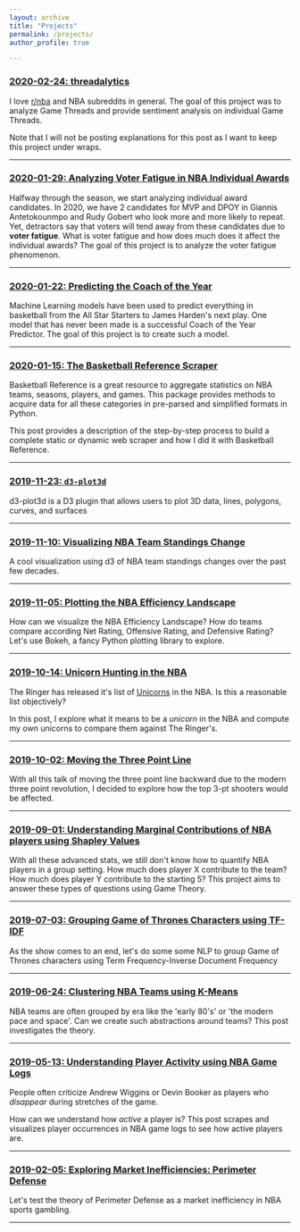 ```yaml
---
layout: archive
title: "Projects"
permalink: /projects/
author_profile: true

---
```


### [2020-02-24: threadalytics](/projects/2020/02/14/threadalytics)

I love [r/nba](https://www.reddit.com/r/nba/) and NBA subreddits in general. The goal of this project was to analyze Game Threads and provide sentiment analysis on individual Game Threads.

Note that I will not be posting explanations for this post as I want to keep this project under wraps.

---

### [2020-01-29: Analyzing Voter Fatigue in NBA Individual Awards](/projects/2020/01/29/voter-fatigue)

Halfway through the season, we start analyzing individual award candidates. 
In 2020, we have 2 candidates for MVP and DPOY in Giannis Antetokounmpo and Rudy Gobert who look more and more likely to repeat. Yet, detractors say that voters will tend away from these candidates due to **voter fatigue**. What is voter fatigue and how does much does it affect the individual awards? 
The goal of this project is to analyze the voter fatigue phenomenon.

---

### [2020-01-22: Predicting the Coach of the Year](/projects/2020/01/22/coy-predictor)

Machine Learning models have been used to predict everything in basketball from
the All Star Starters to James Harden's next play. One model that has never been
made is a successful Coach of the Year Predictor. The goal of this project is to
create such a model. 

---

### [2020-01-15: The Basketball Reference Scraper](/projects/2020/01/15/bbref-scraper)

Basketball Reference is a great resource to aggregate statistics on NBA teams, seasons, players, and games. This package provides methods to acquire data for all these categories in pre-parsed and simplified formats in Python.

This post provides a description of the step-by-step process to build a complete static or dynamic web scraper and how I did it with Basketball Reference.

---

### [2019-11-23: `d3-plot3d`](/projects/2019/11/23/d3-plot3d)

d3-plot3d is a D3 plugin that allows users to plot 3D data, lines, polygons, curves, and surfaces

---

### [2019-11-10: Visualizing NBA Team Standings Change](/projects/2019/11/10/standing-change)

A cool visualization using d3 of NBA team standings changes over the past few decades.

---

### [2019-11-05: Plotting the NBA Efficiency Landscape](/projects/2019/11/05/plotting-efficiency-landscape)

How can we visualize the NBA Efficiency Landscape? How do teams compare according Net Rating, Offensive Rating, and Defensive Rating? Let's use Bokeh, a fancy Python plotting library to explore.

---

### [2019-10-14: Unicorn Hunting in the NBA](/projects/2019/10/14/unicorn-hunting)

The Ringer has released it's list of [Unicorns](https://www.theringer.com/nba/2019/10/8/20899215/unicorn-rankings-2019-20) in the NBA. Is this a reasonable list objectively?

In this post, I explore what it means to be a *unicorn* in the NBA and compute my own unicorns to compare them against The Ringer's.

---

### [2019-10-02: Moving the Three Point Line](/projects/2019/10/02/moving-three-line)

With all this talk of moving the three point line backward due to the modern three point revolution, I decided to explore how the top 3-pt shooters would be affected.


---

### [2019-09-01: Understanding Marginal Contributions of NBA players using Shapley Values](/projects/2019/09/01/nba-shapley)

With all these advanced stats, we still don't know how to quantify NBA players in a group setting. How much does player X contribute to the team? How much does player Y contribute to the starting 5? This project aims to answer these types of questions using Game Theory.

---

### [2019-07-03: Grouping Game of Thrones Characters using TF-IDF](/projects/2019/07/03/got-clustering)

As the show comes to an end, let's do some some NLP to group Game of Thrones characters using Term Frequency-Inverse Document Frequency

---

### [2019-06-24: Clustering NBA Teams using K-Means](/projects/2019/06/24/nba-teams-clustering)

NBA teams are often grouped by era like the 'early 80's' or 'the modern pace and space'. Can we create such abstractions around teams? This post investigates the theory.

---

### [2019-05-13: Understanding Player Activity using NBA Game Logs](/projects/2019/05/13/player-activity)

People often criticize Andrew Wiggins or Devin Booker as players who *disappear* during stretches of the game.

How can we understand how *active* a player is? This post scrapes and visualizes player occurrences in NBA game logs to see how active players are.

---

### [2019-02-05: Exploring Market Inefficiencies: Perimeter Defense](/projects/2019/02/05/market-inefficiencies)

Let's test the theory of Perimeter Defense as a market inefficiency in NBA sports gambling. 

---
